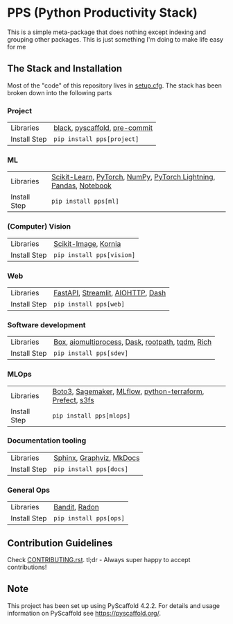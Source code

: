 # PPS (Python Productivity Stack)



This is a simple meta-package that does nothing except indexing and grouping other packages. This is just something I'm doing to make life easy for me



## The Stack and Installation

Most of the "code" of this repository lives in [setup.cfg](./setup.cfg). The stack has been broken down into the following parts

### Project

|     |   |
|--------------|---|
| Libraries                |  [black](https://black.readthedocs.io/en/stable/), [pyscaffold](https://pyscaffold.org/en/stable/), [pre-commit](https://pre-commit.com/)  |
| Install Step             | `pip install pps[project]` |

### ML

|     |   |
|--------------|---|
| Libraries                |  [Scikit-Learn](https://scikit-learn.org/stable/), [PyTorch](https://pytorch.org/), [NumPy](https://numpy.org/), [PyTorch Lightning](https://www.pytorchlightning.ai/), [Pandas](https://pandas.pydata.org/), [Notebook](https://jupyter.org/)   |
| Install Step             | `pip install pps[ml]` |

### (Computer) Vision 

|     |   |
|--------------|---|
| Libraries                |  [Scikit-Image](https://scikit-image.org/), [Kornia](https://kornia.readthedocs.io/en/latest/)  |
| Install Step             | `pip install pps[vision]` |

### Web

|     |   |
|--------------|---|
| Libraries                |  [FastAPI](https://fastapi.tiangolo.com/), [Streamlit](https://streamlit.io/), [AIOHTTP](https://docs.aiohttp.org/en/stable/), [Dash](https://plotly.com/dash/) |
| Install Step             | `pip install pps[web]` |


### Software development

|     |   |
|--------------|---|
| Libraries                | [Box](https://pypi.org/project/python-box/), [aiomultiprocess](https://aiomultiprocess.omnilib.dev/en/stable/), [Dask](https://www.dask.org/), [rootpath](https://pypi.org/project/rootpath/), [tqdm](https://tqdm.github.io/), [Rich](https://rich.readthedocs.io/en/latest/)  |
| Install Step             | `pip install pps[sdev]` |

### MLOps

|     |   |
|--------------|---|
| Libraries                |  [Boto3](https://boto3.amazonaws.com/v1/documentation/api/latest/index.html), [Sagemaker](https://sagemaker.readthedocs.io/en/stable/), [MLflow](https://mlflow.org/), [python-terraform](https://github.com/beelit94/python-terraform), [Prefect](https://www.prefect.io/), [s3fs](https://github.com/fsspec/s3fs/)  |
| Install Step             | `pip install pps[mlops]` |

### Documentation tooling

|     |   |
|--------------|---|
| Libraries                |  [Sphinx](https://www.sphinx-doc.org/en/master/), [Graphviz](https://graphviz.org/), [MkDocs](https://www.mkdocs.org/)  |
| Install Step             | `pip install pps[docs]` |


### General Ops

|     |   |
|--------------|---|
| Libraries                |  [Bandit](https://bandit.readthedocs.io/en/latest/), [Radon](https://radon.readthedocs.io/en/latest/)  |
| Install Step             | `pip install pps[ops]` |


## Contribution Guidelines

Check [CONTRIBUTING.rst](./CONTRIBUTING.rst). tl;dr - Always super happy to accept contributions!

<!-- pyscaffold-notes -->

## Note

This project has been set up using PyScaffold 4.2.2. For details and usage
information on PyScaffold see https://pyscaffold.org/.
